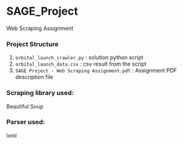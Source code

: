 # SAGE_Project
Web Scraping Assignment

### Project Structure
1. ```orbital_launch_crawler.py``` : solution python script
2. ```orbital_launch_data.csv``` : csv result from the script
3. ```SAGE Project - Web Scraping Assignment.pdf``` : Assignment PDF description file

### Scraping library used:
Beautiful Soup

### Parser used:
lxml
